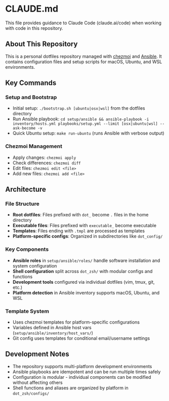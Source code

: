 # CLAUDE.md

This file provides guidance to Claude Code (claude.ai/code) when working with code in this repository.

## About This Repository

This is a personal dotfiles repository managed with [chezmoi](https://www.chezmoi.io/) and [Ansible](https://www.ansible.com/). It contains configuration files and setup scripts for macOS, Ubuntu, and WSL environments.

## Key Commands

### Setup and Bootstrap
- Initial setup: `./bootstrap.sh [ubuntu|osx|wsl]` from the dotfiles directory
- Run Ansible playbook: `cd setup/ansible && ansible-playbook -i inventory/hosts.yml playbooks/setup.yml --limit [osx|ubuntu|wsl] --ask-become -v`
- Quick Ubuntu setup: `make run-ubuntu` (runs Ansible with verbose output)

### Chezmoi Management
- Apply changes: `chezmoi apply`
- Check differences: `chezmoi diff`
- Edit files: `chezmoi edit <file>`
- Add new files: `chezmoi add <file>`

## Architecture

### File Structure
- **Root dotfiles**: Files prefixed with `dot_` become `.` files in the home directory
- **Executable files**: Files prefixed with `executable_` become executable
- **Templates**: Files ending with `.tmpl` are processed as templates
- **Platform-specific configs**: Organized in subdirectories like `dot_config/`

### Key Components
- **Ansible roles** in `setup/ansible/roles/` handle software installation and system configuration
- **Shell configuration** split across `dot_zsh/` with modular configs and functions
- **Development tools** configured via individual dotfiles (vim, tmux, git, etc.)
- **Platform detection** in Ansible inventory supports macOS, Ubuntu, and WSL

### Template System
- Uses chezmoi templates for platform-specific configurations
- Variables defined in Ansible host vars (`setup/ansible/inventory/host_vars/`)
- Git config uses templates for conditional email/username settings

## Development Notes

- The repository supports multi-platform development environments
- Ansible playbooks are idempotent and can be run multiple times safely
- Configuration is modular - individual components can be modified without affecting others
- Shell functions and aliases are organized by platform in `dot_zsh/configs/`